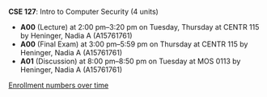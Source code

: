 **CSE 127**: Intro to Computer Security (4 units)

- **A00** (Lecture) at 2:00 pm–3:20 pm on Tuesday, Thursday at CENTR 115 by Heninger, Nadia A (A15761761)
- **A00** (Final Exam) at 3:00 pm–5:59 pm on Thursday at CENTR 115 by Heninger, Nadia A (A15761761)
- **A01** (Discussion) at 8:00 pm–8:50 pm on Tuesday at MOS 0113 by Heninger, Nadia A (A15761761)

[Enrollment numbers over time](./CSE127.tsv)
